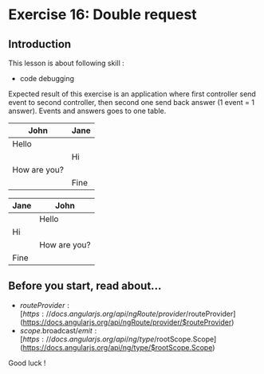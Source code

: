 # Exercise 16: Double request
## Introduction
This lesson is about following skill :

* code debugging

Expected result of this exercise is an application where first controller send event to second controller, then second one send back answer (1 event = 1 answer). Events and answers goes to one table.

| John         | Jane |
|--------------|------|
| Hello        |      |
|              | Hi   |
| How are you? |      |
|              | Fine |

| Jane | John         |
|------|--------------|
|      | Hello        |
| Hi   |              |
|      | How are you? |
| Fine |              |

## Before you start, read about...
* $routeProvider: [https://docs.angularjs.org/api/ngRoute/provider/$routeProvider](https://docs.angularjs.org/api/ngRoute/provider/$routeProvider)
* $scope.$broadcast/$emit: [https://docs.angularjs.org/api/ng/type/$rootScope.Scope](https://docs.angularjs.org/api/ng/type/$rootScope.Scope)

Good luck !
